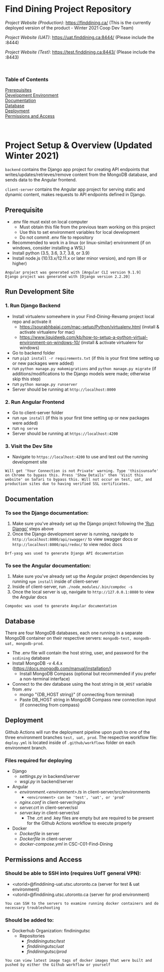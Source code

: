 # Find Dining Project Repository

*Project Website (Production)*: https://finddining.ca/ (This is the currently deployed version of the product - Winter 2021 Coop Dev Team)

*Project Website (UAT)*: https://uat.finddining.ca:8444/ (Please include the :8444)

*Project Website (Test)*: https://test.finddining.ca:8443/ (Please include the :8443)

<br/>

### Table of Contents
[Prerequisites](#prerequisite)  
[Development Environment](#run-development-site)  
[Documentation](#documentation)  
[Database](#database)  
[Deployment](#deployment)  
[Permissions and Access](#permissions-and-access)

<br/>

# Project Setup & Overview (Updated Winter 2021)

``` backend ``` contains the Django app project for creating API endpoints that writes/updates/retrieves/remove content from the MongoDB database, and sends data to the Angular frontend.

``` client-server ``` contains the Angular app project for serving static and dynamic content, makes requests to API endpoints defined in Django.

## Prerequisite
- .env file must exist on local computer
    - Must obtain this file from the previous team working on this project
    - Use this to set environment variables for local development
    - Do not commit .env file to repository
- Recommended to work in a linux (or linux-similar) environment (if on windows, consider installing a WSL)
- Install python (3.5, 3.6, 3.7, 3.8, or 3.9)
- Install node.js (10.13.x/12.11.x or later minor version), and npm (6 or higher)

``` 
Angular project was generated with [Angular CLI version 9.1.9]
Django project was generated with [Django version 2.2.20]
```

## Run Development Site
### 1. Run Django Backend
- Install virtualenv somewhere in your Find-Dining-Revamp project local repo and activate it
    - https://sourabhbajaj.com/mac-setup/Python/virtualenv.html (install & activate virtualenv for mac)
    - https://www.liquidweb.com/kb/how-to-setup-a-python-virtual-environment-on-windows-10/ (install & activate virtualenv for windows)
- Go to backend folder
- run ``` pip3 install -r requirements.txt ``` (if this is your first time setting up or new packages were added)
- run ``` python manage.py makemigrations ``` and ``` python manage.py migrate ``` (if additions/modifications to the Django models were made; otherwise skip this step)
- run ``` python manage.py runserver ```
- Server should be running at ``` http://localhost:8000 ```

### 2. Run Angular Frontend
- Go to client-server folder
- run ``` npm install ``` (if this is your first time setting up or new packages were added)
- run ``` ng serve ```
- Server should be running at ``` https://localhost:4200 ```

### 3. Visit the Dev Site
- Navigate to ``` https://localhost:4200 ``` to use and test out the running development site

```
Will get 'Your Connection is not Private' warning. Type 'thisisunsafe' on Chrome to bypass this. Press 'Show Details' then 'Visit this website' on Safari to bypass this. Will not occur on test, uat, and production sites due to having verified SSL certificates.
```

## Documentation
### To see the Django documentation:
1. Make sure you've already set up the Django project following the ['Run Django'](#1.-run-django-backend) steps above
2. Once the Django development server is running, navigate to ``` http://localhost:8000/api/swagger/ ``` to view swagger docs or ``` http://localhost:8000/api/redoc/ ``` to view redoc docs

```
Drf-yasg was used to generate Django API documentation
```

### To see the Angular documentation:
1. Make sure you've already set up the Angular project dependencies by running ``` npm install ``` inside of client-server
2. Inside of client-server, run ``` ./node_modules/.bin/compdoc -s ```
3. Once the local server is up, navigate to ``` http://127.0.0.1:8080 ``` to view the Angular docs

```
Compodoc was used to generate Angular documentation
```

## Database
There are four MongoDB databases, each one running in a separate MongoDB container on their respective servers: ``` mongodb-test, mongodb-uat, mongodb-prod ```.

- The .env file will contain the host string, user, and password for the ``` scdining ``` database
- Install MongoDB -v 4.4.x (https://docs.mongodb.com/manual/installation/)
    - Install MongoDB Compass (optional but recommended if you prefer a non-terminal interface)
- Connect to the dev database using the host string in ``` DB_HOST ``` variable from .env
    - mongo "{DB_HOST string}" (if connecting from terminal)
    - Paste DB_HOST string in MongoDB Compass new connection input (if connecting from compass)

## Deployment
Github Actions will run the deployment pipeline upon push to one of the three environment branches ``` test, uat, prod ```. The respective workflow file: ``` deploy.yml ``` is located inside of ``` .github/workflows ``` folder on each environment branch.
  
### Files required for deploying
- Django
  - _settings.py_ in backend/server
  - _wsgi.py_ in backend/server
- Angular
  - _environment.\<environment>.ts_ in client-server/src/environments
    - ``` <environment> can be 'test', 'uat', or 'prod' ```
  - _nginx.conf_ in client-server/nginx
  - _server.crt_ in client-server/ssl
  - _server.key_ in client-server/ssl
    - The .crt and .key files are empty but are required to be present for the Github Actions workflow to execute properly
- Docker
  - _Dockerfile_ in server
  - _Dockerfile_ in client-server
  - _docker-compose.yml_ in CSC-C01-Find-Dining

## Permissions and Access
### Should be able to SSH into (requires UofT general VPN):
- \<utorid>@finddining-uat.utsc.utoronto.ca (server for test & uat environment)
- \<utorid>@finddining.utsc.utoronto.ca (server for prod environment)

```
You can SSH to the servers to examine running docker containers and do necessary troubleshooting
```

### Should be added to:
- Dockerhub Organization: findiningutsc
  - Repositories
    - _finddiningutsc/test_
    - _finddiningutsc/uat_
    - _finddiningutsc/prod_

```
You can view latest image tags of docker images that were built and pushed by either the Github workflow or yourself
```